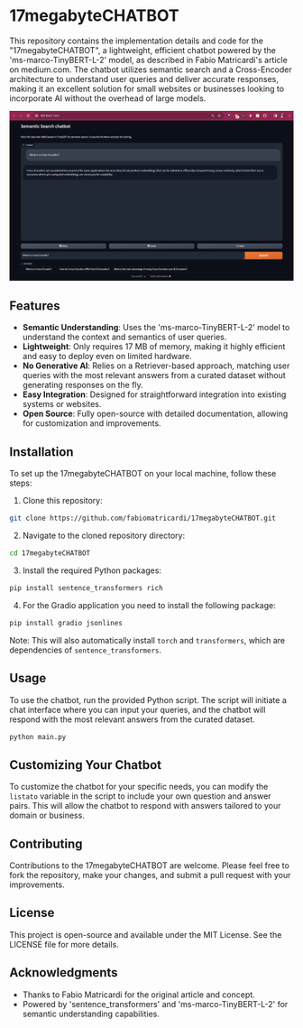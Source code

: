 # 17megabyteCHATBOT

This repository contains the implementation details and code for the "17megabyteCHATBOT", a lightweight, efficient chatbot powered by the 'ms-marco-TinyBERT-L-2' model, as described in Fabio Matricardi's article on medium.com. The chatbot utilizes semantic search and a Cross-Encoder architecture to understand user queries and deliver accurate responses, making it an excellent solution for small websites or businesses looking to incorporate AI without the overhead of large models.

![17megabyteCHATBOT](17megabyteCHATBOT_gradio.png)

## Features

- **Semantic Understanding**: Uses the 'ms-marco-TinyBERT-L-2' model to understand the context and semantics of user queries.
- **Lightweight**: Only requires 17 MB of memory, making it highly efficient and easy to deploy even on limited hardware.
- **No Generative AI**: Relies on a Retriever-based approach, matching user queries with the most relevant answers from a curated dataset without generating responses on the fly.
- **Easy Integration**: Designed for straightforward integration into existing systems or websites.
- **Open Source**: Fully open-source with detailed documentation, allowing for customization and improvements.

## Installation

To set up the 17megabyteCHATBOT on your local machine, follow these steps:

1. Clone this repository:
```bash
git clone https://github.com/fabiomatricardi/17megabyteCHATBOT.git
```

2. Navigate to the cloned repository directory:
```bash
cd 17megabyteCHATBOT
```

3. Install the required Python packages:
```bash
pip install sentence_transformers rich
```

4. For the Gradio application you need to install the following package:
```bash
pip install gradio jsonlines
```

Note: This will also automatically install `torch` and `transformers`, which are dependencies of `sentence_transformers`.

## Usage

To use the chatbot, run the provided Python script. The script will initiate a chat interface where you can input your queries, and the chatbot will respond with the most relevant answers from the curated dataset.

```bash
python main.py
```

## Customizing Your Chatbot

To customize the chatbot for your specific needs, you can modify the `listato` variable in the script to include your own question and answer pairs. This will allow the chatbot to respond with answers tailored to your domain or business.

## Contributing

Contributions to the 17megabyteCHATBOT are welcome. Please feel free to fork the repository, make your changes, and submit a pull request with your improvements.

## License

This project is open-source and available under the MIT License. See the LICENSE file for more details.

## Acknowledgments

- Thanks to Fabio Matricardi for the original article and concept.
- Powered by 'sentence_transformers' and 'ms-marco-TinyBERT-L-2' for semantic understanding capabilities.

